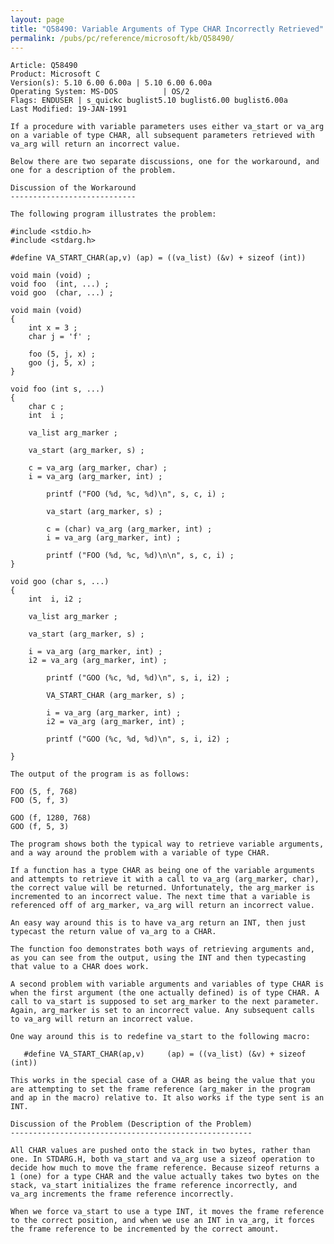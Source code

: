 ```yaml
---
layout: page
title: "Q58490: Variable Arguments of Type CHAR Incorrectly Retrieved"
permalink: /pubs/pc/reference/microsoft/kb/Q58490/
---
```


	Article: Q58490
	Product: Microsoft C
	Version(s): 5.10 6.00 6.00a | 5.10 6.00 6.00a
	Operating System: MS-DOS          | OS/2
	Flags: ENDUSER | s_quickc buglist5.10 buglist6.00 buglist6.00a
	Last Modified: 19-JAN-1991
	
	If a procedure with variable parameters uses either va_start or va_arg
	on a variable of type CHAR, all subsequent parameters retrieved with
	va_arg will return an incorrect value.
	
	Below there are two separate discussions, one for the workaround, and
	one for a description of the problem.
	
	Discussion of the Workaround
	----------------------------
	
	The following program illustrates the problem:
	
	#include <stdio.h>
	#include <stdarg.h>
	
	#define VA_START_CHAR(ap,v) (ap) = ((va_list) (&v) + sizeof (int))
	
	void main (void) ;
	void foo  (int, ...) ;
	void goo  (char, ...) ;
	
	void main (void)
	{
	    int x = 3 ;
	    char j = 'f' ;
	
	    foo (5, j, x) ;
	    goo (j, 5, x) ;
	}
	
	void foo (int s, ...)
	{
	    char c ;
	    int  i ;
	
	    va_list arg_marker ;
	
	    va_start (arg_marker, s) ;
	
	    c = va_arg (arg_marker, char) ;
	    i = va_arg (arg_marker, int) ;
	
	        printf ("FOO (%d, %c, %d)\n", s, c, i) ;
	
	        va_start (arg_marker, s) ;
	
	        c = (char) va_arg (arg_marker, int) ;
	        i = va_arg (arg_marker, int) ;
	
	        printf ("FOO (%d, %c, %d)\n\n", s, c, i) ;
	}
	
	void goo (char s, ...)
	{
	    int  i, i2 ;
	
	    va_list arg_marker ;
	
	    va_start (arg_marker, s) ;
	
	    i = va_arg (arg_marker, int) ;
	    i2 = va_arg (arg_marker, int) ;
	
	        printf ("GOO (%c, %d, %d)\n", s, i, i2) ;
	
	        VA_START_CHAR (arg_marker, s) ;
	
	        i = va_arg (arg_marker, int) ;
	        i2 = va_arg (arg_marker, int) ;
	
	        printf ("GOO (%c, %d, %d)\n", s, i, i2) ;
	
	}
	
	The output of the program is as follows:
	
	FOO (5, f, 768)
	FOO (5, f, 3)
	
	GOO (f, 1280, 768)
	GOO (f, 5, 3)
	
	The program shows both the typical way to retrieve variable arguments,
	and a way around the problem with a variable of type CHAR.
	
	If a function has a type CHAR as being one of the variable arguments
	and attempts to retrieve it with a call to va_arg (arg_marker, char),
	the correct value will be returned. Unfortunately, the arg_marker is
	incremented to an incorrect value. The next time that a variable is
	referenced off of arg_marker, va_arg will return an incorrect value.
	
	An easy way around this is to have va_arg return an INT, then just
	typecast the return value of va_arg to a CHAR.
	
	The function foo demonstrates both ways of retrieving arguments and,
	as you can see from the output, using the INT and then typecasting
	that value to a CHAR does work.
	
	A second problem with variable arguments and variables of type CHAR is
	when the first argument (the one actually defined) is of type CHAR. A
	call to va_start is supposed to set arg_marker to the next parameter.
	Again, arg_marker is set to an incorrect value. Any subsequent calls
	to va_arg will return an incorrect value.
	
	One way around this is to redefine va_start to the following macro:
	
	   #define VA_START_CHAR(ap,v)     (ap) = ((va_list) (&v) + sizeof (int))
	
	This works in the special case of a CHAR as being the value that you
	are attempting to set the frame reference (arg_maker in the program
	and ap in the macro) relative to. It also works if the type sent is an
	INT.
	
	Discussion of the Problem (Description of the Problem)
	------------------------------------------------------
	
	All CHAR values are pushed onto the stack in two bytes, rather than
	one. In STDARG.H, both va_start and va_arg use a sizeof operation to
	decide how much to move the frame reference. Because sizeof returns a
	1 (one) for a type CHAR and the value actually takes two bytes on the
	stack, va_start initializes the frame reference incorrectly, and
	va_arg increments the frame reference incorrectly.
	
	When we force va_start to use a type INT, it moves the frame reference
	to the correct position, and when we use an INT in va_arg, it forces
	the frame reference to be incremented by the correct amount.

